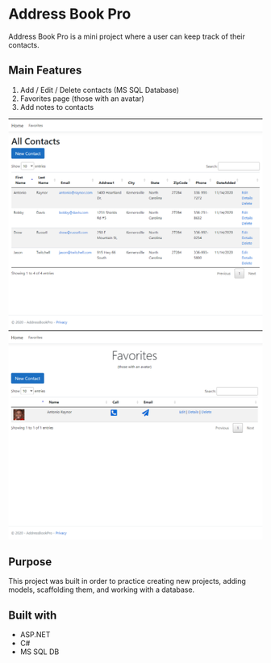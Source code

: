 # Address Book Pro

Address Book Pro is a mini project where a user can keep track of their contacts.

## Main Features

1. Add / Edit / Delete contacts (MS SQL Database)
1. Favorites page (those with an avatar)
1. Add notes to contacts

![Home](https://github.com/mackenzieweaver/AddressBookPro/blob/main/addressbookpro.PNG?raw=true)
![Favorites](https://github.com/mackenzieweaver/AddressBookPro/blob/main/addressbookprofavorites.PNG?raw=true)

## Purpose

This project was built in order to practice creating new projects, adding models, scaffolding them, and working with a database.

## Built with

* ASP.NET
* C#
* MS SQL DB

